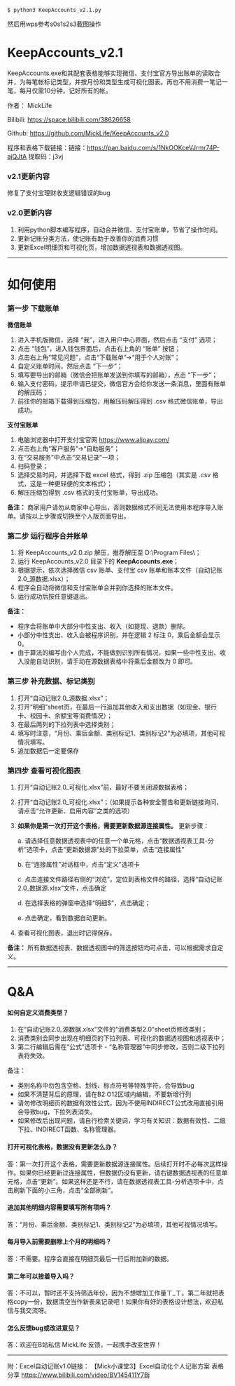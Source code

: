 ```
$ python3 KeepAccounts_v2.1.py
```
然后用wps参考s0s1s2s3截图操作

# KeepAccounts_v2.1
KeepAccounts.exe和其配套表格能够实现微信、支付宝官方导出账单的读取合并，为每笔帐标记类型，并按月份和类型生成可视化图表。再也不用消费一笔记一笔，每月仅需10分钟，记好所有的帐。

作者：	MickLife

Bilibili:	https://space.bilibili.com/38626658

Github:  https://github.com/MickLife/KeepAccounts_v2.0

程序和表格下载链接：链接：https://pan.baidu.com/s/1NkOOKceVJrmr74P-ajQJtA 提取码：j3vj

### v2.1更新内容
修复了支付宝理财收支逻辑错误的bug

### v2.0更新内容

1. 利用python脚本编写程序，自动合并微信、支付宝账单，节省了操作时间。
2. 更新记账分类方法，使记账有助于改善你的消费习惯
3. 更新Excel明细页和可视化页，增加数据透视表和数据透视图。
***
# 如何使用

### 第一步 下载账单

**微信账单**    

1. 进入手机版微信，选择 “我”，进入用户中心界面，然后点击 “支付” 选项；
2. 点击 “钱包”，进入钱包界面后，点击右上角的 “账单” 按钮；
3. 点击右上角“常见问题”，点击“下载账单”->“用于个人对账”；
4. 自定义账单时间，然后点击 “下一步”；
5. 填写要导出的邮箱（微信会把账单发送到你填写的邮箱），点击 “下一步”；
6. 输入支付密码，提示申请已提交，微信官方会给你发送一条消息，里面有账单的解压码；
8. 前往你的邮箱下载得到压缩包，用解压码解压得到 .csv 格式微信账单，导出成功。

**支付宝账单**
1. 电脑浏览器中打开支付宝官网 https://www.alipay.com/
2. 点击右上角“客户服务”->“自助服务”；
3. 在“交易服务”中点击“交易记录”一项；
4. 扫码登录；
5. 选择交易时间，并选择下载 excel 格式，得到 .zip 压缩包（其实是 .csv 格式，这是一种更轻便的文本格式）；
6. 解压压缩包得到 .csv 格式的支付宝账单，导出成功。

**备注：**
商家用户请勿从商家中心导出，否则数据格式不同无法使用本程序导入账单。请按以上步骤或切换至个人版页面导出。

### 第二步 运行程序合并账单
1. 将 KeepAccounts_v2.0.zip 解压，推荐解压至 D:\Program Files\；
2. 运行 KeepAccounts_v2.0 目录下的 **KeepAccounts.exe**；
3. 根据提示，依次选择微信 csv 账单、支付宝 csv 账单和账本文件（自动记账2.0_源数据.xlsx）；
4. 程序会自动将微信和支付宝账单合并到你选择的账本文件。
5. 运行成功后按任意键退出。

**备注：**
* 程序会将账单中大部分中性支出、收入（如提现、退款）删除。
* 小部分中性支出、收入会被程序识别，并在逻辑 2 标注 0，乘后金额会显示 0。
* 由于算法的编写由个人完成，不能做到识别所有情况，如果一些中性支出、收入没能自动识别，请手动在源数据表格中将乘后金额改为 0 即可。

### 第三步 补充数据、标记类别
1. 打开“自动记账2.0_源数据.xlsx”；
2. 打开“明细”sheet页，在最后一行追加其他收入和支出数据（如现金、银行卡、校园卡、余额宝等消费情况）；
3. 在最后两列的下拉列表中选择类别；
4. 填写时注意，“月份、乘后金额、类别标记1、类别标记2”为必填项，其他可视情况填写。
5. 追加数据后一定要保存

### 第四步 查看可视化图表
1. 打开“自动记账2.0_可视化.xlsx”前，最好不要关闭源数据表格；
2. 打开“自动记账2.0_可视化.xlsx”；（如果提示各种安全警告和更新链接询问，请点击“允许更新、启用内容”之类的选项）
3. **如果你是第一次打开这个表格，需要更新数据源连接属性。**
    更新步骤：
    
    a. 请选择任意数据透视表中的任意一个单元格，点击“数据透视表工具-分析”选项卡，点击“更新数据源”处的下拉菜单，点击“连接属性”

    b. 在“连接属性”对话框中，点击“定义”选项卡

    c. 点击连接文件路径右侧的“浏览”，定位到表格文件的路径，选择“自动记账2.0_数据源.xlsx”文件，点击确定

    d. 在选择表格的弹窗中选择“明细$”，点击确定；

    e. 点击确定，看到数据自动更新。

4. 查看可视化图表，退出时记得保存。

**备注：**
所有数据透视表、数据透视图中的筛选按钮均可点击，可以根据需求自定义。

***

# Q&A

#### 如何自定义消费类型？
1. 在“自动记账2.0_源数据.xlsx”文件的“消费类型2.0”sheet页修改类别；
2. 消费类别会同步出现在明细页的下拉列表、可视化的数据透视图和透视表中；
3. 第二行编辑后需在“公式”选项卡 - “名称管理器”中同步修改，否则二级下拉列表将失效。

备注：
* 类别名称中勿包含空格、划线、标点符号等特殊字符，会导致bug
* 如果不清楚背后的原理，请在B2:O12区域内编辑，不要新增行列
* 请勿修改明细页的数据有效性公式，因为不使用INDIRECT公式改用直接引用会导致bug，下拉列表消失。
* 如果修改后出现问题，请自行检索关键词，学习有关知识：数据有效性、二级下拉、INDIRECT函数、名称管理器。

#### 打开可视化表格，数据没有更新怎么办？
答：第一次打开这个表格，需要更新数据源连接属性。后续打开时不必每次这样操作。如果你已经更新过连接属性，但数据仍没有更新，请右键数据透视表的任意单元格，点击“更新”。如果这样还是不行，请在数据透视表工具-分析选项卡中，点击刷新下面的小三角，点击“全部刷新”。

#### 追加其他明细内容需要填写所有项吗？
答：“月份、乘后金额、类别标记1、类别标记2”为必填项，其他可视情况填写。

#### 每月导入前需要删除上个月的明细吗？
答：不需要。程序会直接在明细页最后一行后附加新的数据。

#### 第二年可以接着导入吗？
答：不可以，暂时还不支持筛选年份，因为不想增加工作量ㄒ_ㄒ。第二年就把表格copy一份，数据清空当作新表来记录吧！如果你有好的表格设计想法，欢迎私信与我交流呀。

#### 怎么反馈bug或改进意见？
答：欢迎在B站私信 MickLife 反馈，一起携手改变世界！

***
附：Excel自动记账v1.0链接： 【Mick小课堂3】Excel自动化个人记账方案 表格分享
https://www.bilibili.com/video/BV145411Y7Bj 
